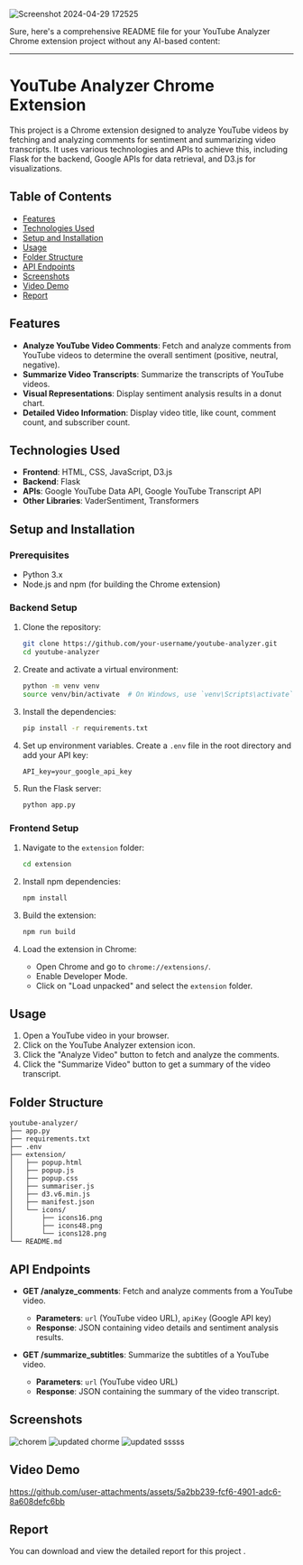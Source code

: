 ![Screenshot 2024-04-29 172525](https://github.com/atik81/final-year-project/assets/118019617/35291cf3-e934-4f26-88cd-c65a4ef0b70c)


Sure, here's a comprehensive README file for your YouTube Analyzer Chrome extension project without any AI-based content:

---

# YouTube Analyzer Chrome Extension

This project is a Chrome extension designed to analyze YouTube videos by fetching and analyzing comments for sentiment and summarizing video transcripts. It uses various technologies and APIs to achieve this, including Flask for the backend, Google APIs for data retrieval, and D3.js for visualizations.

## Table of Contents

- [Features](#features)
- [Technologies Used](#technologies-used)
- [Setup and Installation](#setup-and-installation)
- [Usage](#usage)
- [Folder Structure](#folder-structure)
- [API Endpoints](#api-endpoints)
- [Screenshots](#screenshots)
- [Video Demo](#video-demo)
- [Report](#Report)

## Features

- **Analyze YouTube Video Comments**: Fetch and analyze comments from YouTube videos to determine the overall sentiment (positive, neutral, negative).
- **Summarize Video Transcripts**: Summarize the transcripts of YouTube videos.
- **Visual Representations**: Display sentiment analysis results in a donut chart.
- **Detailed Video Information**: Display video title, like count, comment count, and subscriber count.

## Technologies Used

- **Frontend**: HTML, CSS, JavaScript, D3.js
- **Backend**: Flask
- **APIs**: Google YouTube Data API, Google YouTube Transcript API
- **Other Libraries**: VaderSentiment, Transformers

## Setup and Installation

### Prerequisites

- Python 3.x
- Node.js and npm (for building the Chrome extension)

### Backend Setup

1. Clone the repository:
   ```sh
   git clone https://github.com/your-username/youtube-analyzer.git
   cd youtube-analyzer
   ```

2. Create and activate a virtual environment:
   ```sh
   python -m venv venv
   source venv/bin/activate  # On Windows, use `venv\Scripts\activate`
   ```

3. Install the dependencies:
   ```sh
   pip install -r requirements.txt
   ```

4. Set up environment variables. Create a `.env` file in the root directory and add your API key:
   ```env
   API_key=your_google_api_key
   ```

5. Run the Flask server:
   ```sh
   python app.py
   ```

### Frontend Setup

1. Navigate to the `extension` folder:
   ```sh
   cd extension
   ```

2. Install npm dependencies:
   ```sh
   npm install
   ```

3. Build the extension:
   ```sh
   npm run build
   ```

4. Load the extension in Chrome:
   - Open Chrome and go to `chrome://extensions/`.
   - Enable Developer Mode.
   - Click on "Load unpacked" and select the `extension` folder.

## Usage

1. Open a YouTube video in your browser.
2. Click on the YouTube Analyzer extension icon.
3. Click the "Analyze Video" button to fetch and analyze the comments.
4. Click the "Summarize Video" button to get a summary of the video transcript.

## Folder Structure

```
youtube-analyzer/
├── app.py
├── requirements.txt
├── .env
├── extension/
│   ├── popup.html
│   ├── popup.js
│   ├── popup.css
│   ├── summariser.js
│   ├── d3.v6.min.js
│   ├── manifest.json
│   └── icons/
│       ├── icons16.png
│       ├── icons48.png
│       └── icons128.png
└── README.md
```

## API Endpoints

- **GET /analyze_comments**: Fetch and analyze comments from a YouTube video.
  - **Parameters**: `url` (YouTube video URL), `apiKey` (Google API key)
  - **Response**: JSON containing video details and sentiment analysis results.

- **GET /summarize_subtitles**: Summarize the subtitles of a YouTube video.
  - **Parameters**: `url` (YouTube video URL)
  - **Response**: JSON containing the summary of the video transcript.

## Screenshots
![chorem](https://github.com/user-attachments/assets/f5201a53-378b-444b-8bc9-df80138c0392)
![updated chorme](https://github.com/user-attachments/assets/402855e1-b4ac-4e04-a386-b9233af24494)
![updated sssss](https://github.com/user-attachments/assets/3b943a3d-a877-4fc2-b560-9f3383320d22)

## Video Demo

https://github.com/user-attachments/assets/5a2bb239-fcf6-4901-adc6-8a608defc6bb

## Report 
You can download and view the detailed report for this project .



